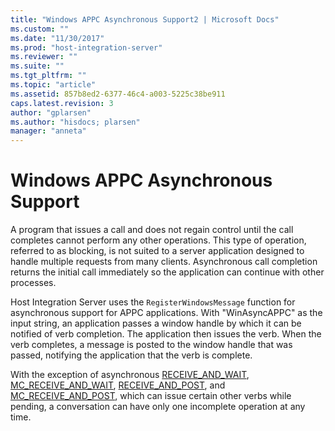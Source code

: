 ```yaml
---
title: "Windows APPC Asynchronous Support2 | Microsoft Docs"
ms.custom: ""
ms.date: "11/30/2017"
ms.prod: "host-integration-server"
ms.reviewer: ""
ms.suite: ""
ms.tgt_pltfrm: ""
ms.topic: "article"
ms.assetid: 857b8ed2-6377-46c4-a003-5225c38be911
caps.latest.revision: 3
author: "gplarsen"
ms.author: "hisdocs; plarsen"
manager: "anneta"
---
```

# Windows APPC Asynchronous Support
A program that issues a call and does not regain control until the call completes cannot perform any other operations. This type of operation, referred to as blocking, is not suited to a server application designed to handle multiple requests from many clients. Asynchronous call completion returns the initial call immediately so the application can continue with other processes.  
  
 Host Integration Server uses the `RegisterWindowsMessage` function for asynchronous support for APPC applications. With "WinAsyncAPPC" as the input string, an application passes a window handle by which it can be notified of verb completion. The application then issues the verb. When the verb completes, a message is posted to the window handle that was passed, notifying the application that the verb is complete.  
  
 With the exception of asynchronous [RECEIVE_AND_WAIT](./receive-and-wait2.md), [MC_RECEIVE_AND_WAIT](./mc-receive-and-wait2.md), [RECEIVE_AND_POST](./receive-and-post1.md), and [MC_RECEIVE_AND_POST](./mc-receive-and-post2.md), which can issue certain other verbs while pending, a conversation can have only one incomplete operation at any time.